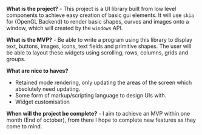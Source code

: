**What is the project?** - This project is a UI library built from low level components to achieve easy creation of basic gui elements. It will use `skia` for (OpenGL Backend) to render basic shapes, curves and images onto a window, which will created  by the `windows` API.

**What is the MVP?** - Be able to write a program using this library to display text, buttons, images, icons, text fields and primitive shapes. The user will be able to layout these widgets using scrolling, rows, columns, grids and groups.

**What are nice to haves?**
- Retained mode rendering, only updating the areas of the screen which absolutely need updating.
- Some form of markup/scripting language to design UIs with.
- Widget customisation

**When will the project be complete?** - I aim to achieve an MVP within one month (End of october), from there I hope to complete new features as they come to mind.

